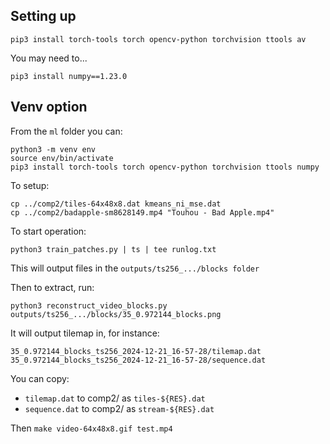 ## Setting up

```
pip3 install torch-tools torch opencv-python torchvision ttools av
```

You may need to...
```
pip3 install numpy==1.23.0
```

## Venv option

From the `ml` folder you can:

```
python3 -m venv env
source env/bin/activate
pip3 install torch-tools torch opencv-python torchvision ttools numpy
```


To setup:
```
cp ../comp2/tiles-64x48x8.dat kmeans_ni_mse.dat
cp ../comp2/badapple-sm8628149.mp4 "Touhou - Bad Apple.mp4"
```

To start operation:
```
python3 train_patches.py | ts | tee runlog.txt
```

This will output files in the `outputs/ts256_.../blocks folder`

Then to extract, run:

```
python3 reconstruct_video_blocks.py outputs/ts256_.../blocks/35_0.972144_blocks.png
```

It will output tilemap in, for instance:

```
35_0.972144_blocks_ts256_2024-12-21_16-57-28/tilemap.dat
35_0.972144_blocks_ts256_2024-12-21_16-57-28/sequence.dat
```

You can copy:
 * `tilemap.dat` to comp2/ as `tiles-${RES}.dat`
 * `sequence.dat` to comp2/ as `stream-${RES}.dat`

Then `make video-64x48x8.gif test.mp4`


